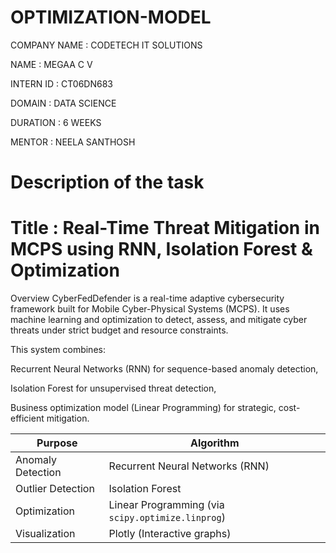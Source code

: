 # OPTIMIZATION-MODEL

COMPANY NAME : CODETECH IT SOLUTIONS

NAME : MEGAA C V

INTERN ID : CT06DN683

DOMAIN : DATA SCIENCE

DURATION : 6 WEEKS

MENTOR : NEELA SANTHOSH

# Description of the task

# Title : Real-Time Threat Mitigation in MCPS using RNN, Isolation Forest & Optimization

Overview
CyberFedDefender is a real-time adaptive cybersecurity framework built for Mobile Cyber-Physical Systems (MCPS). It uses machine learning and optimization to detect, assess, and mitigate cyber threats under strict budget and resource constraints.

This system combines:

  Recurrent Neural Networks (RNN) for sequence-based anomaly detection,

  Isolation Forest for unsupervised threat detection,

  Business optimization model (Linear Programming) for strategic, cost-efficient mitigation.

  | Purpose           | Algorithm                                         |
| ----------------- | ------------------------------------------------- |
| Anomaly Detection | Recurrent Neural Networks (RNN)                   |
| Outlier Detection | Isolation Forest                                  |
| Optimization      | Linear Programming (via `scipy.optimize.linprog`) |
| Visualization     | Plotly (Interactive graphs)                       |
